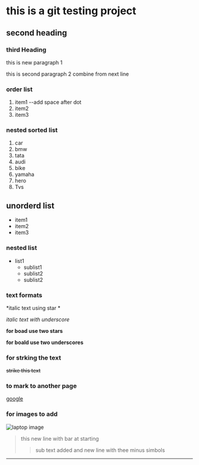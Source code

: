 # this is a git testing project

## second heading

### third Heading

this is new paragraph 1

this is second paragraph 2
combine from next line

### order list
1. item1 --add space after dot
1. item2
1. item3

### nested sorted list

1. car
  1. bmw
  2. tata
  3. audi
2. bike
  1. yamaha
  2. hero
  3. Tvs

## unorderd list

- item1
- item2
- item3

### nested list


- list1
  - sublist1
  - sublist2
  - sublist2

### text formats

*italic text using star *

_italic text with underscore_

**for boad use two stars**

__for boald use two underscores__

### for strking the text 
~~strike this text~~


### to mark to another page

[google](https://google.com)


### for images to add

![laptop image](https://www.google.com/url?sa=i&url=https%3A%2F%2Fwww.freepik.com%2Ffree-photos-vectors%2Fhd-laptop&psig=AOvVaw0KRLQHQgErDEAH8BIYJPwy&ust=1762067492002000&source=images&cd=vfe&opi=89978449&ved=0CBIQjRxqFwoTCKCdpomz0JADFQAAAAAdAAAAABAE)


> this new line with bar at starting
>> sub text added and new line with thee minus simbols
---